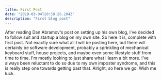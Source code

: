 ```yaml
---
title: First Post
date: "2019-03-04T20:58:26.284Z"
description: "First blog post"
---
```


After reading Dan Abramov's post on setting up his own blog, I've decided to follow suit and startup a blog on my own site. So here it is, complete with first post. Not exactly sure what all I will be posting here, but there will certainly be software development, probably a sprinkling of mechanical keyboard stuff, house projects, and maybe even some lifestyle stuff from time to time. I'm mostly looking to just share what I learn a bit more. I've always been reluctant to do so due to my own imposter syndrome, and this is really step one towards getting past that. Alright, so here we go. Wish me luck.
